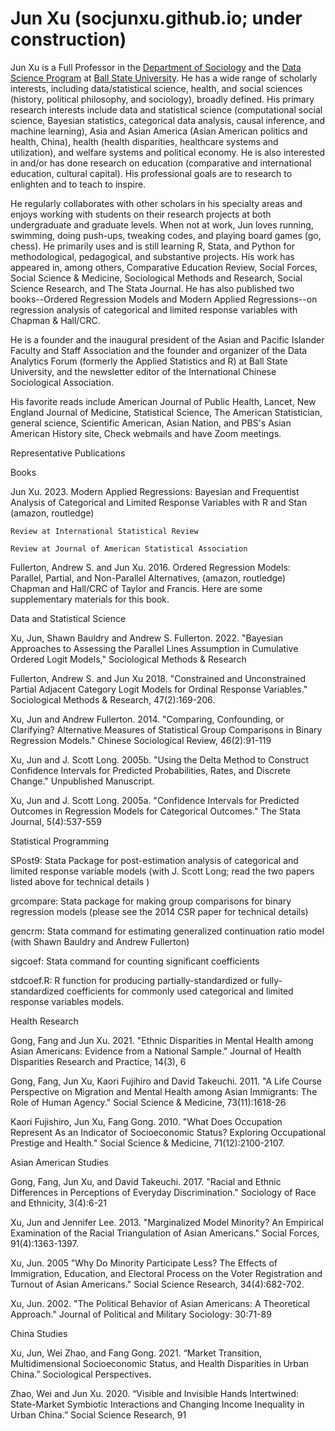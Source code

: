 # Jun Xu (socjunxu.github.io; under construction)
Jun Xu is a Full Professor  in the [Department of Sociology](https://www.bsu.edu/academics/collegesanddepartments/sociology) and the [Data Science Program](https://www.bsu.edu/academics/collegesanddepartments/csh/academic-programs/data-analytics/faculty-directory) at [Ball State University](https://www.bsu.edu/). He has a wide range of scholarly interests, including data/statistical science, health, and social sciences (history, political philosophy, and sociology), broadly defined. His primary research interests include data and statistical science (computational social science, Bayesian statistics, categorical data analysis, causal inference, and machine learning), Asia and Asian America (Asian American politics and health, China),  health (health disparities, healthcare systems and utilization), and welfare systems and political economy. He is also interested in and/or has done research on education (comparative and international education, cultural capital). His professional goals are to research to enlighten and to teach to inspire.

He regularly collaborates with other scholars in his specialty areas and enjoys working with students on their research projects at both undergraduate and graduate levels. When not at work, Jun loves running, swimming, doing push-ups, tweaking codes, and playing board games (go, chess). He primarily uses and is still learning R, Stata, and Python for methodological, pedagogical, and substantive projects. His work has appeared in, among others, Comparative Education Review, Social Forces, Social Science & Medicine, Sociological Methods and Research, Social Science Research, and The Stata Journal. He has also published two books--Ordered Regression Models and Modern Applied Regressions--on regression analysis of categorical and limited response variables with Chapman & Hall/CRC.

He is a founder and the inaugural president of the Asian and Pacific Islander Faculty and Staff Association and the founder and organizer of the Data Analytics Forum (formerly the Applied Statistics and R) at Ball State University, and the newsletter editor of the International Chinese Sociological Association.

His favorite reads include American Journal of Public Health, Lancet, New England Journal of Medicine, Statistical Science, The American Statistician, general science, Scientific American, Asian Nation, and PBS's Asian American History site,  Check webmails and have Zoom meetings.

Representative Publications

Books

Jun Xu. 2023. Modern Applied Regressions: Bayesian and Frequentist Analysis of Categorical and Limited Response Variables with R and Stan (amazon, routledge)

    Review at International Statistical Review

    Review at Journal of American Statistical Association

Fullerton, Andrew S. and Jun Xu. 2016. Ordered Regression Models: Parallel, Partial, and Non-Parallel Alternatives, (amazon, routledge) Chapman and Hall/CRC of Taylor and Francis. Here are some supplementary materials for this book.

Data and Statistical Science

Xu, Jun, Shawn Bauldry and Andrew S. Fullerton. 2022. "Bayesian Approaches to Assessing the Parallel Lines Assumption in Cumulative Ordered Logit Models," Sociological Methods & Research

Fullerton, Andrew S. and Jun Xu 2018. "Constrained and Unconstrained Partial Adjacent Category Logit Models for Ordinal Response Variables." Sociological Methods & Research, 47(2):169-206.

Xu, Jun and Andrew Fullerton. 2014. "Comparing, Confounding, or Clarifying? Alternative Measures of Statistical Group Comparisons in Binary Regression Models." Chinese Sociological Review, 46(2):91-119

Xu, Jun and J. Scott Long. 2005b. "Using the Delta Method to Construct Confidence Intervals for Predicted Probabilities, Rates, and Discrete Change." Unpublished Manuscript. 

Xu, Jun and J. Scott Long. 2005a. "Confidence Intervals for Predicted Outcomes in Regression Models for Categorical Outcomes." The Stata Journal, 5(4):537-559

Statistical Programming

SPost9: Stata Package for post-estimation analysis of categorical and limited response variable models (with J. Scott Long; read the two papers listed above for technical details )

grcompare: Stata package for making group comparisons for binary regression models (please see the 2014 CSR paper for technical details)

gencrm: Stata command for estimating generalized continuation ratio model (with Shawn Bauldry and Andrew Fullerton)

sigcoef: Stata command for counting significant coefficients 

stdcoef.R: R function for producing partially-standardized or fully-standardized coefficients for commonly used categorical and limited response variables models.

Health Research

Gong, Fang and Jun Xu. 2021. "Ethnic Disparities in Mental Health among Asian Americans: Evidence from a National Sample." Journal of Health Disparities Research and Practice, 14(3), 6

Gong, Fang, Jun Xu, Kaori Fujihiro and David Takeuchi. 2011. "A Life Course Perspective on Migration and Mental Health among Asian Immigrants: The Role of Human Agency." Social Science & Medicine, 73(11):1618-26

Kaori Fujishiro, Jun Xu, Fang Gong. 2010. "What Does Occupation Represent As an Indicator of Socioeconomic Status? Exploring Occupational Prestige and Health." Social Science & Medicine, 71(12):2100-2107.

Asian American Studies

Gong, Fang, Jun Xu, and David Takeuchi. 2017. "Racial and Ethnic Differences in Perceptions of Everyday Discrimination." Sociology of Race and Ethnicity, 3(4):6-21

Xu, Jun and Jennifer Lee. 2013. "Marginalized Model Minority? An Empirical Examination of the Racial Triangulation of Asian Americans." Social Forces, 91(4):1363-1397. 

Xu, Jun. 2005 "Why Do Minority Participate Less? The Effects of Immigration, Education, and Electoral Process on the Voter Registration and Turnout of Asian Americans." Social Science Research, 34(4):682-702.

Xu, Jun. 2002. "The Political Behavior of Asian Americans: A Theoretical Approach." Journal of Political and Military Sociology: 30:71-89

China Studies

Xu, Jun, Wei Zhao, and Fang Gong. 2021.  “Market Transition, Multidimensional Socioeconomic Status, and Health Disparities in Urban China.” Sociological Perspectives.

Zhao, Wei and Jun Xu. 2020. “Visible and Invisible Hands Intertwined: State-Market Symbiotic Interactions and Changing Income Inequality in Urban China.” Social Science Research, 91
